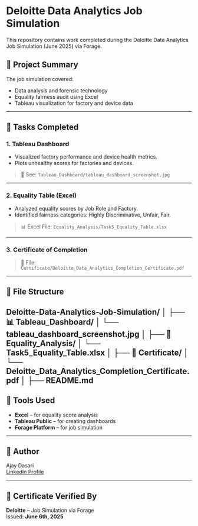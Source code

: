 # Deloitte Data Analytics Job Simulation

This repository contains work completed during the Deloitte Data Analytics Job Simulation (June 2025) via Forage.

## 📌 Project Summary
The job simulation covered:
- Data analysis and forensic technology
- Equality fairness audit using Excel
- Tableau visualization for factory and device data

---

## 🧪 Tasks Completed

### 1. Tableau Dashboard
- Visualized factory performance and device health metrics.
- Plots unhealthy scores for factories and devices.

> 📸 See: `Tableau_Dashboard/tableau_dashboard_screenshot.jpg`

---

### 2. Equality Table (Excel)
- Analyzed equality scores by Job Role and Factory.
- Identified fairness categories: Highly Discriminative, Unfair, Fair.

> 📊 Excel File: `Equality_Analysis/Task5_Equality_Table.xlsx`

---

### 3. Certificate of Completion

> 📄 File: `Certificate/Deloitte_Data_Analytics_Completion_Certificate.pdf`

---

## 📁 File Structure
Deloitte-Data-Analytics-Job-Simulation/
│
├── 📊 Tableau_Dashboard/
│   └── tableau_dashboard_screenshot.jpg
│
├── 📄 Equality_Analysis/
│   └── Task5_Equality_Table.xlsx
│
├── 📜 Certificate/
│   └── Deloitte_Data_Analytics_Completion_Certificate.pdf
│
├── README.md
---

## 🧠 Tools Used
- **Excel** – for equality score analysis
- **Tableau Public** – for creating dashboards
- **Forage Platform** – for job simulation

---

## 👤 Author
Ajay Dasari  
[LinkedIn Profile](https://www.linkedin.com/in/ajay-dasari-384174228?utm_source=share&utm_campaign=share_via&utm_content=profile&utm_medium=android_app)

---

## 📌 Certificate Verified By
**Deloitte** – Job Simulation via Forage  
Issued: **June 6th, 2025**
